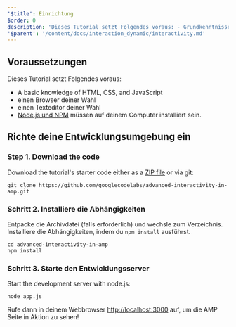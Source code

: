 ```yaml
---
'$title': Einrichtung
$order: 0
description: 'Dieses Tutorial setzt Folgendes voraus: - Grundkenntnisse in HTML, CSS und JavaScript - einen Browser deiner Wahl - einen Texteditor deiner Wahl'
'$parent': '/content/docs/interaction_dynamic/interactivity.md'
---
```


## Voraussetzungen

Dieses Tutorial setzt Folgendes voraus:

- A basic knowledge of HTML, CSS, and JavaScript
- einen Browser deiner Wahl
- einen Texteditor deiner Wahl
- [Node.js und NPM](https://docs.npmjs.com/getting-started/installing-node) müssen auf deinem Computer installiert sein.

## Richte deine Entwicklungsumgebung ein

### Step 1. Download the code

Download the tutorial's starter code either as a [ZIP file](https://github.com/googlecodelabs/advanced-interactivity-in-amp/archive/master.zip) or via git:

```shell
git clone https://github.com/googlecodelabs/advanced-interactivity-in-amp.git
```

### Schritt 2. Installiere die Abhängigkeiten

Entpacke die Archivdatei (falls erforderlich) und wechsle zum Verzeichnis. Installiere die Abhängigkeiten, indem du `npm install` ausführst.

```shell
cd advanced-interactivity-in-amp
npm install
```

### Schritt 3. Starte den Entwicklungsserver

Start the development server with node.js:

```shell
node app.js
```

Rufe dann in deinem Webbrowser <a href="http://localhost:3000">http://localhost:3000</a> auf, um die AMP Seite in Aktion zu sehen!
